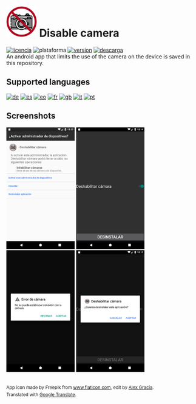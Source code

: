 <!-- Inglés -->
# <img alt="app-icon" src="../img/app-icon.png" width="80" height="80"> Disable camera
<!-- Botones -->
[![licencia](https://img.shields.io/github/license/AlexGracia/Deshabilitar-camara?label=license&logo=Open-Access&style=flat-square)](../../LICENSE.md)
![plataforma](https://img.shields.io/badge/platform-android-%232b995c?logo=Android&style=flat-square)
[![version](https://img.shields.io/github/tag/AlexGracia/Deshabilitar-camara?label=version&logo=Skyliner&logoColor=9cf&style=flat-square)](https://github.com/AlexGracia/Deshabilitar-camara/releases/latest)
[![descarga](https://img.shields.io/badge/download-Deshabilitar--camara.apk-%23cca414?logo=DocuSign&style=flat-square)](https://github.com/AlexGracia/Deshabilitar-camara/releases/latest/download/Deshabilitar-camara.apk)
<br>An android app that limits the use of the camera on the device is saved in this repository.

## Supported languages
[<img title="German" alt="de" src="https://github.githubassets.com/images/icons/emoji/unicode/1f1e9-1f1ea.png" width="20" height="20">](README-de.md) [<img title="Spanish" alt="es" src="https://github.githubassets.com/images/icons/emoji/unicode/1f1ea-1f1f8.png" width="20" height="20">](../../README.md) [<img title="Esperanto" alt="eo" src="https://upload.wikimedia.org/wikipedia/commons/7/78/Nuvola_Esperantujo_flag.svg" width="17" height="17">](README-eo.md) [<img title="French" alt="fr" src="https://github.githubassets.com/images/icons/emoji/unicode/1f1eb-1f1f7.png" width="20" height="20">](README-fr.md) [<img title="English" alt="gb" src="https://github.githubassets.com/images/icons/emoji/unicode/1f1ec-1f1e7.png" width="20" height="20">](README-gb.md) [<img title="Italian" alt="it" src="https://github.githubassets.com/images/icons/emoji/unicode/1f1ee-1f1f9.png" width="20" height="20">](README-it.md) [<img title="Portuguese" alt="pt" src="https://github.githubassets.com/images/icons/emoji/unicode/1f1f5-1f1f9.png" width="20" height="20">](README-pt.md)

## Screenshots
<img title="Activate Administrator" alt="screenshot1" src="../img/Screenshot1.png" width="180" height="320"> <img title="Disable camera" alt="screenshot2" src="../img/Screenshot2.png" width="180" height="320"> <img title="Camera disabled" alt="screenshot3" src="../img/Screenshot3.png" width="180" height="320"> <img title="Uninstall app" alt="screenshot4" src="../img/Screenshot4.png" width="180" height="320">

<br><sup>App icon made by Freepik from www.flaticon.com, edit by [Alex Gracia](https://github.com/AlexGracia).
<br>Translated with [Google Translate](https://translate.google.com/).</sup>
